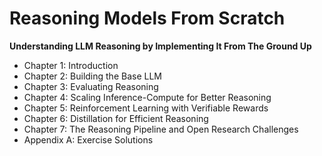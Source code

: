 # Reasoning Models From Scratch

**Understanding LLM Reasoning by Implementing It From The Ground Up**





- Chapter 1: Introduction
- Chapter 2: Building the Base LLM
- Chapter 3: Evaluating Reasoning
- Chapter 4: Scaling Inference-Compute for Better Reasoning
- Chapter 5: Reinforcement Learning with Verifiable Rewards
- Chapter 6: Distillation for Efficient Reasoning
- Chapter 7: The Reasoning Pipeline and Open Research Challenges
- Appendix A: Exercise Solutions
